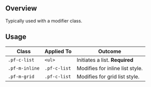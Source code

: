 ## Overview

Typically used with a modifier class.

## Usage

| Class | Applied To | Outcome |
| -- | -- | -- |
| `.pf-c-list` | `<ul>` |  Initiates a list. **Required** |
| `.pf-m-inline` | `.pf-c-list` |  Modifies for inline list style. |
| `.pf-m-grid` | `.pf-c-list` |  Modifies for grid list style. |
